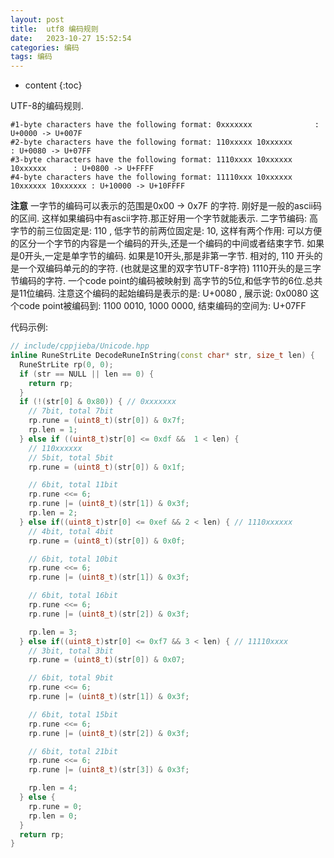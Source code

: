 ```yaml
---
layout: post
title:  utf8 编码规则
date:   2023-10-27 15:52:54
categories: 编码
tags: 编码
---
```


* content
{:toc}

UTF-8的编码规则.
```
#1-byte characters have the following format: 0xxxxxxx  			: U+0000 -> U+007F
#2-byte characters have the following format: 110xxxxx 10xxxxxx		        : U+0080 -> U+07FF
#3-byte characters have the following format: 1110xxxx 10xxxxxx 10xxxxxx	  : U+0800 -> U+FFFF
#4-byte characters have the following format: 11110xxx 10xxxxxx 10xxxxxx 10xxxxxx : U+10000 -> U+10FFFF
```

**注意**
一字节的编码可以表示的范围是0x00 -> 0x7F 的字符. 刚好是一般的ascii码的区间. 这样如果编码中有ascii字符.那正好用一个字节就能表示.
二字节编码: 高字节的前三位固定是: 110 , 低字节的前两位固定是: 10, 这样有两个作用:
可以方便的区分一个字节的内容是一个编码的开头,还是一个编码的中间或者结束字节.
如果是0开头,一定是单字节的编码.
如果是10开头,那是非第一字节.
相对的, 110 开头的是一个双编码单元的的字符. (也就是这里的双字节UTF-8字符)
1110开头的是三字节编码的字符.
一个code point的编码被映射到 高字节的5位,和低字节的6位.总共是11位编码.
注意这个编码的起始编码是表示的是: U+0080 ,
展示说: 0x0080 这个code point被编码到: 1100 0010, 1000 0000, 结束编码的空间为: U+07FF


代码示例:
``` c++
// include/cppjieba/Unicode.hpp
inline RuneStrLite DecodeRuneInString(const char* str, size_t len) {
  RuneStrLite rp(0, 0);
  if (str == NULL || len == 0) {
    return rp;
  }
  if (!(str[0] & 0x80)) { // 0xxxxxxx
    // 7bit, total 7bit
    rp.rune = (uint8_t)(str[0]) & 0x7f;
    rp.len = 1;
  } else if ((uint8_t)str[0] <= 0xdf &&  1 < len) { 
    // 110xxxxxx
    // 5bit, total 5bit
    rp.rune = (uint8_t)(str[0]) & 0x1f;

    // 6bit, total 11bit
    rp.rune <<= 6;
    rp.rune |= (uint8_t)(str[1]) & 0x3f;
    rp.len = 2;
  } else if((uint8_t)str[0] <= 0xef && 2 < len) { // 1110xxxxxx
    // 4bit, total 4bit
    rp.rune = (uint8_t)(str[0]) & 0x0f;

    // 6bit, total 10bit
    rp.rune <<= 6;
    rp.rune |= (uint8_t)(str[1]) & 0x3f;

    // 6bit, total 16bit
    rp.rune <<= 6;
    rp.rune |= (uint8_t)(str[2]) & 0x3f;

    rp.len = 3;
  } else if((uint8_t)str[0] <= 0xf7 && 3 < len) { // 11110xxxx
    // 3bit, total 3bit
    rp.rune = (uint8_t)(str[0]) & 0x07;

    // 6bit, total 9bit
    rp.rune <<= 6;
    rp.rune |= (uint8_t)(str[1]) & 0x3f;

    // 6bit, total 15bit
    rp.rune <<= 6;
    rp.rune |= (uint8_t)(str[2]) & 0x3f;

    // 6bit, total 21bit
    rp.rune <<= 6;
    rp.rune |= (uint8_t)(str[3]) & 0x3f;

    rp.len = 4;
  } else {
    rp.rune = 0;
    rp.len = 0;
  }
  return rp;
}
```